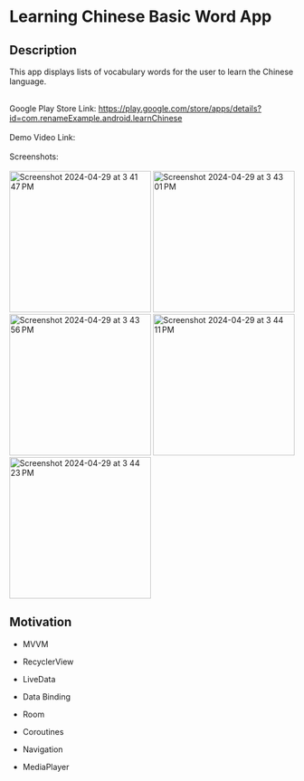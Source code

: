 # Learning Chinese Basic Word App


## Description
This app displays lists of vocabulary words for the user to learn the Chinese language.<br /><br />

Google Play Store Link:  https://play.google.com/store/apps/details?id=com.renameExample.android.learnChinese<br /><br />
Demo Video Link: <br /><br />
Screenshots:  <br /><br />
<img width="250" alt="Screenshot 2024-04-29 at 3 41 47 PM" src="https://github.com/Christinepeng/LearningChineseBasicWordApp/assets/31935989/2a3789be-4549-4fa9-b551-ccb6827478ad">
<img width="250" alt="Screenshot 2024-04-29 at 3 43 01 PM" src="https://github.com/Christinepeng/LearningChineseBasicWordApp/assets/31935989/6bbed600-613e-4b8c-8ac2-d2b7318ff3cc">
<img width="250" alt="Screenshot 2024-04-29 at 3 43 56 PM" src="https://github.com/Christinepeng/LearningChineseBasicWordApp/assets/31935989/85e0cf20-3d33-4aac-ad65-49aa7cbe33ff">
<img width="250" alt="Screenshot 2024-04-29 at 3 44 11 PM" src="https://github.com/Christinepeng/LearningChineseBasicWordApp/assets/31935989/485cb07e-d913-40eb-a34a-4473d65cbe84">
<img width="250" alt="Screenshot 2024-04-29 at 3 44 23 PM" src="https://github.com/Christinepeng/LearningChineseBasicWordApp/assets/31935989/633ecf4e-ee5b-4ea8-91bc-f72e479a303d">


## Motivation 
- MVVM

- RecyclerView

- LiveData

- Data Binding
  
- Room
  
- Coroutines
  
- Navigation

- MediaPlayer
